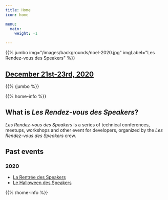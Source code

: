 ```yaml
---
title: Home
icon: home

menu:
  main:
    weight: -1

---
```

{{% jumbo img="/images/backgrounds/noel-2020.jpg" imgLabel="Les Rendez-vous des Speakers" %}}

## [December 21st-23rd, 2020](/noel-2020)
{{% /jumbo %}}

<!-- ... -->


{{% home-info %}}

## What is *Les Rendez-vous des Speakers*?

*Les Rendez-vous des Speakers* is a series of technical conferences, meetups, workshops and other event for developers, organized by the *Les Rendez-vous des Speakers* crew.

## Past events

### 2020

- [La Rentrée des Speakers](./rentree-2020/)
- [Le Halloween des Speakers](./halloween-2020/)

{{% /home-info %}}

<!-- ... -->
